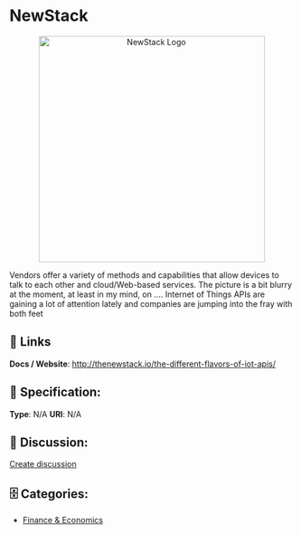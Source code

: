 # NewStack
<p align="center">
    <img width="400" src="https://raw.githubusercontent.com/apis-list/apis-list/main/apis/newstack/logo_256x256.png" alt="NewStack Logo"/>
</p>

Vendors offer a variety of methods and capabilities that allow devices to talk to each other and cloud/Web-based services. The picture is a bit blurry at the moment, at least in my mind, on …. Internet of Things APIs are gaining a lot of attention lately and companies are jumping into the fray with both feet

##  🔗 Links
**Docs / Website**: http://thenewstack.io/the-different-flavors-of-iot-apis/

## 🧬 Specification:
**Type**: N/A
**URI**: N/A

## 💬 Discussion:
[Create discussion](https://github.com/apis-list/apis-list/discussions/new)

## 🗄️ Categories:
- [Finance & Economics](https://github.com/apis-list/apis-list#finance--economics)










